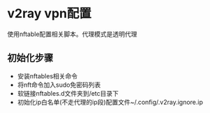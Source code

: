 # v2ray vpn配置

使用nftable配置相关脚本。代理模式是透明代理

## 初始化步骤

- 安装nftables相关命令
- 将nft命令加入sudo免密码列表
- 软链接nftables.d文件夹到/etc目录下
- 初始化ip白名单(不走代理的ip段)配置文件~/.config/.v2ray.ignore.ip

